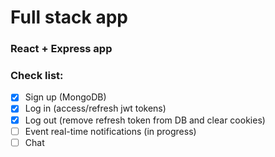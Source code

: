 # Full stack app
### React + Express app

### Check list:
- [X] Sign up (MongoDB)
- [X] Log in (access/refresh jwt tokens)
- [X] Log out (remove refresh token from DB and clear cookies)
- [ ] Event real-time notifications (in progress)
- [ ] Chat
